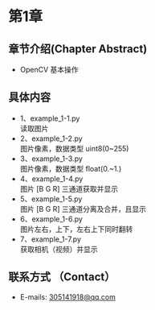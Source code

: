 # 第1章  
## 章节介绍(Chapter Abstract)  
* OpenCV 基本操作
## 具体内容  
* 1、example_1-1.py  
  读取图片  
* 2、example_1-2.py  
  图片像素，数据类型 uint8(0~255)  
* 3、example_1-3.py  
  图片像素，数据类型 float(0.~1.)  
* 4、example_1-4.py  
  图片 [B G R] 三通道获取并显示  
* 5、example_1-5.py  
  图片 [B G R] 三通道分离及合并，且显示  
* 6、example_1-6.py  
  图片左右，上下，左右上下同时翻转  
* 7、example_1-7.py  
  获取相机（视频）并显示  
## 联系方式 （Contact）  
* E-mails: 305141918@qq.com  
